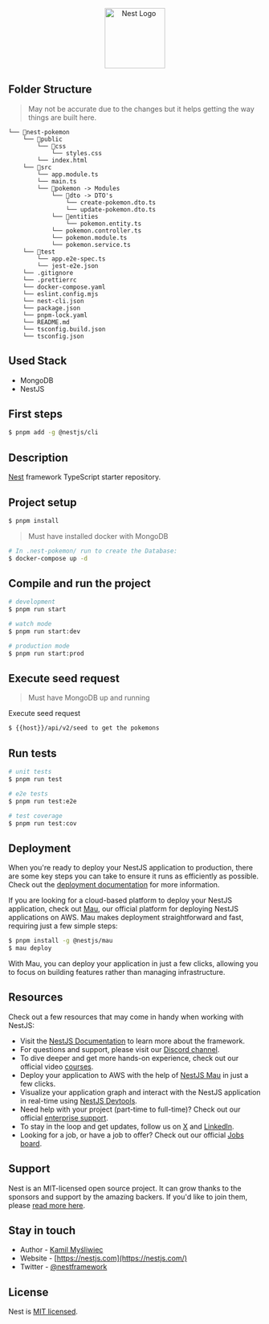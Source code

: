 <p align="center">
  <a href="http://nestjs.com/" target="blank"><img src="https://nestjs.com/img/logo-small.svg" width="120" alt="Nest Logo" /></a>
</p>

## Folder Structure

> May not be accurate due to the changes but it helps getting the way things are built here.

```
└── 📁nest-pokemon
    └── 📁public
        └── 📁css
            └── styles.css
        └── index.html
    └── 📁src
        └── app.module.ts
        └── main.ts
        └── 📁pokemon -> Modules
            └── 📁dto -> DTO's
                └── create-pokemon.dto.ts
                └── update-pokemon.dto.ts
            └── 📁entities
                └── pokemon.entity.ts
            └── pokemon.controller.ts
            └── pokemon.module.ts
            └── pokemon.service.ts
    └── 📁test
        └── app.e2e-spec.ts
        └── jest-e2e.json
    └── .gitignore
    └── .prettierrc
    └── docker-compose.yaml
    └── eslint.config.mjs
    └── nest-cli.json
    └── package.json
    └── pnpm-lock.yaml
    └── README.md
    └── tsconfig.build.json
    └── tsconfig.json
```

## Used Stack

- MongoDB
- NestJS

## First steps

```bash
$ pnpm add -g @nestjs/cli
```

## Description

[Nest](https://github.com/nestjs/nest) framework TypeScript starter repository.

## Project setup

```bash
$ pnpm install
```

> Must have installed docker with MongoDB

```bash
# In .nest-pokemon/ run to create the Database:
$ docker-compose up -d
```

## Compile and run the project

```bash
# development
$ pnpm run start

# watch mode
$ pnpm run start:dev

# production mode
$ pnpm run start:prod
```

## Execute seed request

> Must have MongoDB up and running

Execute seed request

```bash
$ {{host}}/api/v2/seed to get the pokemons
```

## Run tests

```bash
# unit tests
$ pnpm run test

# e2e tests
$ pnpm run test:e2e

# test coverage
$ pnpm run test:cov
```

## Deployment

When you're ready to deploy your NestJS application to production, there are some key steps you can take to ensure it runs as efficiently as possible. Check out the [deployment documentation](https://docs.nestjs.com/deployment) for more information.

If you are looking for a cloud-based platform to deploy your NestJS application, check out [Mau](https://mau.nestjs.com), our official platform for deploying NestJS applications on AWS. Mau makes deployment straightforward and fast, requiring just a few simple steps:

```bash
$ pnpm install -g @nestjs/mau
$ mau deploy
```

With Mau, you can deploy your application in just a few clicks, allowing you to focus on building features rather than managing infrastructure.

## Resources

Check out a few resources that may come in handy when working with NestJS:

- Visit the [NestJS Documentation](https://docs.nestjs.com) to learn more about the framework.
- For questions and support, please visit our [Discord channel](https://discord.gg/G7Qnnhy).
- To dive deeper and get more hands-on experience, check out our official video [courses](https://courses.nestjs.com/).
- Deploy your application to AWS with the help of [NestJS Mau](https://mau.nestjs.com) in just a few clicks.
- Visualize your application graph and interact with the NestJS application in real-time using [NestJS Devtools](https://devtools.nestjs.com).
- Need help with your project (part-time to full-time)? Check out our official [enterprise support](https://enterprise.nestjs.com).
- To stay in the loop and get updates, follow us on [X](https://x.com/nestframework) and [LinkedIn](https://linkedin.com/company/nestjs).
- Looking for a job, or have a job to offer? Check out our official [Jobs board](https://jobs.nestjs.com).

## Support

Nest is an MIT-licensed open source project. It can grow thanks to the sponsors and support by the amazing backers. If you'd like to join them, please [read more here](https://docs.nestjs.com/support).

## Stay in touch

- Author - [Kamil Myśliwiec](https://twitter.com/kammysliwiec)
- Website - [https://nestjs.com](https://nestjs.com/)
- Twitter - [@nestframework](https://twitter.com/nestframework)

## License

Nest is [MIT licensed](https://github.com/nestjs/nest/blob/master/LICENSE).
